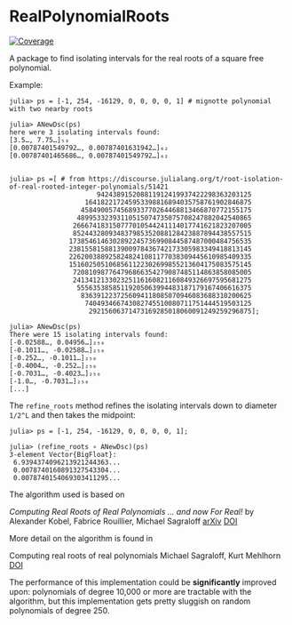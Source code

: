 # RealPolynomialRoots

[![Coverage](https://codecov.io/gh/jverzani/RealPolynomialRoots.jl/branch/master/graph/badge.svg)](https://codecov.io/gh/jverzani/RealPolynomialRoots.jl)


A package to find isolating intervals for the real roots of a square free polynomial.


Example:

```
julia> ps = [-1, 254, -16129, 0, 0, 0, 0, 1] # mignotte polynomial with two nearby roots

julia> ANewDsc(ps)
here were 3 isolating intervals found:
[3.5…, 7.75…]₅₃
[0.00787401549792…, 0.00787401631942…]₆₂
[0.00787401465686…, 0.00787401549792…]₆₂


julia> ps =[ # from https://discourse.julialang.org/t/root-isolation-of-real-rooted-integer-polynomials/51421
                      942438915208811912419937422298363203125
                   164182217245953398816894035758761902846875
                  4584900574568933770264468813466870772155175
                 48995332393110515074735075708247882042540865
                266674183150777010544241114017741621823207005
                852443280934837985352088128423887894438557515
               1738546146302892245736990844587487000484756535
               2381558158813900978436742173305983349418813145
               2262003889258248241081177038309445610985409335
               1516025051068561122302699855213604175083575145
                720810987764796866354279087485114863858085005
                241341213302325116160821160849326697595681275
                 55563538585119205063994483187179167406616375
                  8363912237256094118085070946083688310200625
                   740493466743082745510080711751444519503125
                    29215606371473169285018060091249259296875];

julia> ANewDsc(ps)
There were 15 isolating intervals found:
[-0.02588…, 0.04956…]₂₅₆
[-0.1011…, -0.02588…]₂₅₆
[-0.252…, -0.1011…]₂₅₆
[-0.4004…, -0.252…]₂₅₆
[-0.7031…, -0.4023…]₂₅₆
[-1.0…, -0.7031…]₂₅₆
[...]
```

The `refine_roots` method refines the isolating intervals down to
diameter `1/2^L` and then takes the midpoint:

```
julia> ps = [-1, 254, -16129, 0, 0, 0, 0, 1];

julia> (refine_roots ∘ ANewDsc)(ps)
3-element Vector{BigFloat}:
 6.9394374096213921244363...
 0.0078740160891327543304...
 0.0078740154069303411295...
 ```

The algorithm used is based on 

*Computing Real Roots of Real Polynomials ... and now For Real!*
by Alexander Kobel, Fabrice Rouillier, Michael Sagraloff
[arXiv](1605.00410) [DOI](https://doi.org/10.1145/2930889.2930937)

More detail on the algorithm is found in

Computing real roots of real polynomials
Michael Sagraloff, Kurt Mehlhorn
[DOI](https://doi.org/10.1016/j.jsc.2015.03.004)



The performance of this implementation could be **significantly**
improved upon: polynomials of degree 10,000 or more are tractable with
the algorithm, but this implementation gets pretty sluggish on random
polynomials of degree 250.

